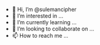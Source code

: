 - 👋 Hi, I’m @sulemancipher
- 👀 I’m interested in ...
- 🌱 I’m currently learning ...
- 💞️ I’m looking to collaborate on ...
- 📫 How to reach me ...

<!---
sulemancipher/sulemancipher is a ✨ special ✨ repository because its `README.md` (this file) appears on your GitHub profile.
You can click the Preview link to take a look at your changes.
--->

